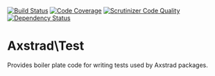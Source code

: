 [![Build Status](https://travis-ci.org/dankempster/axstrad-test.svg?branch=develop)](https://travis-ci.org/dankempster/axstrad-test)
[![Code Coverage](https://scrutinizer-ci.com/g/dankempster/axstrad-test/badges/coverage.png?b=develop)](https://scrutinizer-ci.com/g/dankempster/axstrad-test/?branch=develop)
[![Scrutinizer Code Quality](https://scrutinizer-ci.com/g/dankempster/axstrad-test/badges/quality-score.png?b=develop)](https://scrutinizer-ci.com/g/dankempster/axstrad-test/?branch=develop)
[![Dependency Status](https://www.versioneye.com/user/projects/54a1e3c314969ab06d00002d/badge.svg?style=flat)](https://www.versioneye.com/user/projects/54a1e3c314969ab06d00002d)

# Axstrad\Test

Provides boiler plate code for writing tests used by Axstrad packages.
